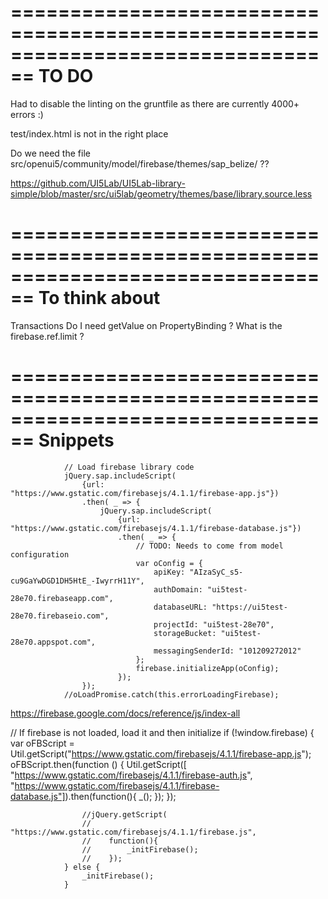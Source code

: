 ================================================================================
 TO DO
================================================================================
Had to disable the linting on the gruntfile as there are currently 4000+ errors :)

test/index.html is not in the right place

Do we need the file src/openui5/community/model/firebase/themes/sap_belize/ ??

https://github.com/UI5Lab/UI5Lab-library-simple/blob/master/src/ui5lab/geometry/themes/base/library.source.less

================================================================================
 To think about
================================================================================
Transactions
Do I need getValue on PropertyBinding ?
What is the firebase.ref.limit ? 


================================================================================
 Snippets
================================================================================

<script src="https://www.gstatic.com/firebasejs/4.1.1/firebase.js"></script>
<script>
  // Initialize Firebase
  var config = {
    apiKey: "AIzaSyC_s5-cu9GaYwDGD1DH5HtE_-IwyrrH11Y",
    authDomain: "ui5test-28e70.firebaseapp.com",
    databaseURL: "https://ui5test-28e70.firebaseio.com",
    projectId: "ui5test-28e70",
    storageBucket: "ui5test-28e70.appspot.com",
    messagingSenderId: "101209272012"
  };
  firebase.initializeApp(config);
</script>


                // Load firebase library code
                jQuery.sap.includeScript(
                    {url: "https://www.gstatic.com/firebasejs/4.1.1/firebase-app.js"})
                    .then( _ => {
                        jQuery.sap.includeScript(
                            {url: "https://www.gstatic.com/firebasejs/4.1.1/firebase-database.js"})
                            .then( _ => {
                                // TODO: Needs to come from model configuration
                                var oConfig = {
                                    apiKey: "AIzaSyC_s5-cu9GaYwDGD1DH5HtE_-IwyrrH11Y",
                                    authDomain: "ui5test-28e70.firebaseapp.com",
                                    databaseURL: "https://ui5test-28e70.firebaseio.com",
                                    projectId: "ui5test-28e70",
                                    storageBucket: "ui5test-28e70.appspot.com",
                                    messagingSenderId: "101209272012"
                                };
                                firebase.initializeApp(oConfig);
                            });
                    });
                //oLoadPromise.catch(this.errorLoadingFirebase);

https://firebase.google.com/docs/reference/js/index-all





 // If firebase is not loaded, load it and then initialize
                if (!window.firebase) {
                    var oFBScript = Util.getScript("https://www.gstatic.com/firebasejs/4.1.1/firebase-app.js");
                    oFBScript.then(function () {
                        Util.getScript([
                            "https://www.gstatic.com/firebasejs/4.1.1/firebase-auth.js",
                            "https://www.gstatic.com/firebasejs/4.1.1/firebase-database.js"]).then(function(){
                                _();
                            });
                    });
                                  
                    //jQuery.getScript(
                    //    "https://www.gstatic.com/firebasejs/4.1.1/firebase.js",
                    //    function(){
                    //        _initFirebase();
                    //    });
                } else {
                    _initFirebase();
                }
